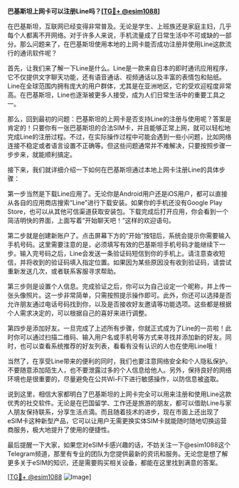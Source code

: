 **巴基斯坦上网卡可以注册Line吗？[[TG💪+ @esim1088](https://t.me/s/esim1088)]**

在巴基斯坦，互联网已经变得非常普及。无论是学生、上班族还是家庭主妇，几乎每个人都离不开网络。对于许多人来说，手机流量成了日常生活中不可或缺的一部分。那么问题来了，在巴基斯坦使用本地的上网卡能否成功注册并使用Line这款流行的通讯软件呢？

首先，让我们来了解一下Line是什么。Line是一款来自日本的即时通讯应用程序，它不仅提供文字聊天功能，还有语音通话、视频通话以及丰富的表情包和贴纸。Line在全球范围内拥有庞大的用户群体，尤其是在亚洲地区，它的受欢迎程度非常高。在巴基斯坦，Line也逐渐被更多人接受，成为人们日常生活中的重要工具之一。

那么，回到最初的问题：巴基斯坦的上网卡是否支持Line的注册与使用呢？答案是肯定的！只要你有一张巴基斯坦的合法SIM卡，并且能够正常上网，就可以轻松地完成Line的注册过程。不过，在实际操作过程中可能会遇到一些小问题，比如网络连接不稳定或者语言设置不正确等。但这些问题通常并不难解决，只要按照步骤一步步来，就能顺利搞定。

接下来，我们就详细介绍一下如何在巴基斯坦通过本地上网卡注册Line的具体步骤：

第一步当然是下载Line应用了。无论你是Android用户还是iOS用户，都可以直接从各自的应用商店搜索“Line”进行下载安装。如果你的手机还没有Google Play Store，也可以从其他可信渠道获取安装包。下载完成后打开应用，你会看到一个简洁明快的界面，上面写着“开始聊天吧！”这样的欢迎语句。

第二步就是创建新账户了。点击屏幕下方的“开始”按钮后，系统会提示你需要输入手机号码。这里需要注意的是，必须填写有效的巴基斯坦手机号码才能继续下一步。输入完号码之后，Line会发送一条验证码短信到你的手机上。请注意查收短信，并将收到的验证码填入指定位置。如果因为某些原因没有收到验证码，请尝试重新发送几次，或者联系客服寻求帮助。

第三步则是设置个人信息。完成验证之后，你可以为自己设定一个昵称，并上传一张头像照片。这一步非常简单，只需按照提示操作即可。此外，你还可以选择是否允许朋友通过电话号码找到你，以及是否接收好友邀请等功能选项。这些都是根据个人需求决定的，可以根据自己的喜好来进行调整。

第四步是添加好友。一旦完成了上述所有步骤，你就正式成为了Line的一员啦！此时你可以通过扫描二维码、输入用户名或手机号等方式来寻找并添加新的好友。同时，也可以查看系统推荐的好友列表，看看有没有认识的人也在使用Line哦！

当然了，在享受Line带来的便利的同时，我们也要注意网络安全和个人隐私保护。不要随意添加陌生人，也不要泄露过多的个人信息给他人。另外，保持良好的网络环境也是很重要的，尽量避免在公共Wi-Fi下进行敏感操作，以防信息被盗取。

说到这里，相信大家都明白了巴基斯坦的上网卡完全可以用来注册和使用Line这款优秀的社交软件。无论是在巴国留学、工作还是旅游的朋友，都可以借助Line与家人朋友保持联系，分享生活点滴。而且随着技术的进步，现在市面上还出现了eSIM卡这种新型产品，它可以让用户无需更换实体SIM卡就能随时随地切换运营商服务，极大地提升了使用的便捷性。

最后提醒一下大家，如果您对eSIM卡感兴趣的话，不妨关注一下@esim1088这个Telegram频道，那里有专业的团队为您提供最新的资讯和服务。无论您是想了解更多关于eSIM的知识，还是需要购买相关设备，都能在这里找到满意的答案。

[[TG💪+ @esim1088](https://t.me/s/esim1088) ![Image](https://i.postimg.cc/4NQfJmqS/Snipaste-2025-05-13-00-14-12.png)]
